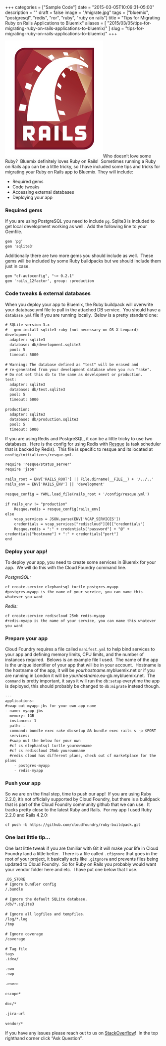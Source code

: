 +++
categories = ["Sample Code"]
date = "2015-03-05T10:09:31-05:00"
description = ""
draft = false
image = "/migrate.jpg"
tags = ["bluemix", "postgresql", "redis", "ror", "ruby", "ruby on rails"]
title = "Tips for Migrating Ruby on Rails Applications to Bluemix"
aliases = [
    "2015/03/05/tips-for-migrating-ruby-on-rails-applications-to-bluemix/"
]
slug = "tips-for-migrating-ruby-on-rails-applications-to-bluemix/"
+++

![Ruby on Rails.svg  231x300 Tips for Migrating Ruby on Rails Applications to Bluemix](Ruby_on_Rails-logo.png)Who doesn’t love some Ruby?  Bluemix definitely loves Ruby on Rails!  Sometimes running a Ruby on Rails app can be a little tricky, so I have included some tips and tricks for migrating your Ruby on Rails app to Bluemix. They will include:

  * Required gems
  * Code tweaks
  * Accessing external databases
  * Deploying your app


<!-- more -->


### Required gems


If you are using PostgreSQL you need to include `pg`. Sqlite3 is included to get local development working as well.  Add the following line to your Gemfile.

```
gem 'pg'
gem 'sqlite3'
```

Additionally there are two more gems you should include as well.  These gems will be included by some Ruby buildpacks but we should include them just in case.

```
gem "cf-autoconfig", "~> 0.2.1"
gem 'rails_12factor', group: :production
```




### Code tweaks & external databases


When you deploy your app to Bluemix, the Ruby buildpack will overwrite your database.yml file to pull in the attached DB service.  You should have a `database.yml` file if you are running locally.  Below is a pretty standard one:

```
# SQLite version 3.x
#   gem install sqlite3-ruby (not necessary on OS X Leopard)
development:
  adapter: sqlite3
  database: db/development.sqlite3
  pool: 5
  timeout: 5000

# Warning: The database defined as "test" will be erased and
# re-generated from your development database when you run "rake".
# Do not set this db to the same as development or production.
test:
  adapter: sqlite3
  database: db/test.sqlite3
  pool: 5
  timeout: 5000

production:
  adapter: sqlite3
  database: db/production.sqlite3
  pool: 5
  timeout: 5000
```



If you are using Redis and PostgreSQL, it can be a little tricky to use two databases.  Here is the config for using Redis with [Resque](https://github.com/resque/resque) (a task scheduler that is backed by Redis).  This file is specific to resque and its located at `config/initializers/resque.yml`.

```
require 'resque/status_server'
require 'json'

rails_root = ENV['RAILS_ROOT'] || File.dirname(__FILE__) + '/../..'
rails_env = ENV['RAILS_ENV'] || 'development'

resque_config = YAML.load_file(rails_root + '/config/resque.yml')

if rails_env != "production"
    Resque.redis = resque_config[rails_env]
else
    vcap_services = JSON.parse(ENV['VCAP_SERVICES'])
    credentials = vcap_services["rediscloud"][0]["credentials"]
    Resque.redis = ":" + credentials["password"] + "@" + credentials["hostname"] + ":" + credentials["port"]
end
```

### Deploy your app!


To deploy your app, you need to create some services in Bluemix for your app.  We will do this with the Cloud Foundry command line.

_PostgreSQL:_

```
cf create-service elephantsql turtle postgres-myapp
#postgres-myapp is the name of your service, you can name this whatever you want
```

_Redis:_

```
cf create-service rediscloud 25mb redis-myapp
#redis-myapp is the name of your service, you can name this whatever you want
```



### Prepare your app


Cloud Foundry requires a file called `manifest.yml` to help bind services to your app and defining memory limits, CPU limits, and the number of instances required.  Belows is an example file I used.  The name of the app is the unique identifier of your app that will be in your account.  Hostname is the hostname of the app, it will be _yourhostname_.mybluemix.net or if you are running in London it will be _yourhostname_.eu-gb.mybluemix.net.  The `command` is pretty important, it says it will run the `db:setup` everytime the app is deployed, this should probably be changed to `db:migrate` instead though.

```
---
applications:
#swap out myapp-jbs for your own app name
- name: myapp-jbs
  memory: 1GB
  instances: 1
  path: .
  command: bundle exec rake db:setup && bundle exec rails s -p $PORT
  services:
  #swap out the below for your own
  #cf cs elephantsql turtle yourownname
  #cf cs rediscloud 25mb yourownname
  #redis cloud has different plans, check out cf marketplace for the plans
    - postgres-myapp
    - redis-myapp
```

### Push your app



So we are on the final step, time to push our app!  If you are using Ruby 2.2.0, it’s not officially supported by Cloud Foundry, but there is a buildpack that is part of the Cloud Foundry community github that we can use.  It tracks pretty close to the latest Ruby and Rails.  For my app I used Ruby 2.2.0 and Rails 4.2.0:


```
cf push -b https://github.com/cloudfoundry/ruby-buildpack.git

```

### One last little tip…

One last little tweak if you are familiar with Git it will make your life in Cloud Foundry land a little better.  There is a file called `.cfignore` that goes in the root of your project, it basically acts like `.gitgnore` and prevents files being updated to Cloud Foundry.  So for Ruby on Rails you probably would want your vendor folder here and etc.  I have put one below that I use.

```
.DS_STORE
# Ignore bundler config
/.bundle

# Ignore the default SQLite database.
/db/*.sqlite3

# Ignore all logfiles and tempfiles.
/log/*.log
/tmp

# Ignore coverage
/coverage

# Tag file
tags
.idea/

.swo
.swp

.envrc

cscope*

doc/*

.jira-url

vendor/*
```

If you have any issues please reach out to us on [StackOverflow](http://stackoverflow.com/questions/tagged/bluemix)!  In the top righthand corner click “Ask Question”.
